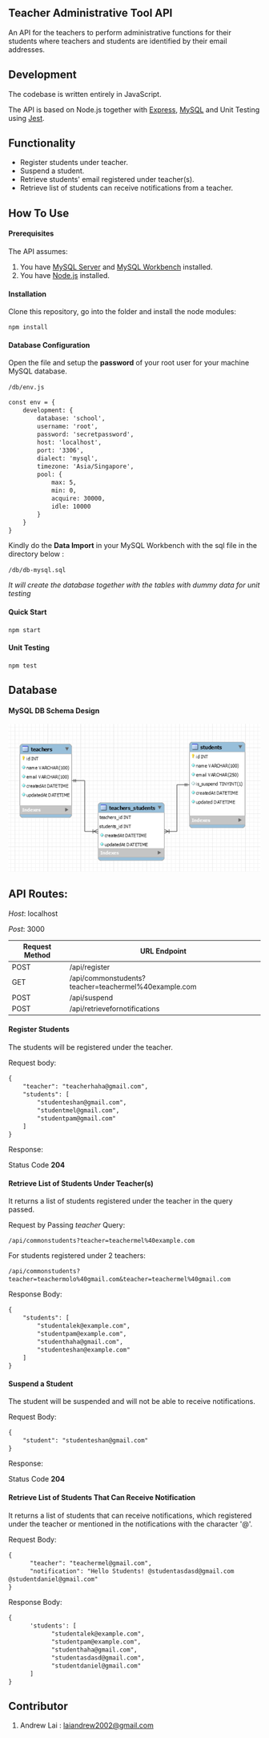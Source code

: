 ## Teacher Administrative Tool API

An API for the teachers to perform administrative functions for their students where teachers and students are identified by their email addresses.

## Development

The codebase is written entirely in JavaScript.

The API is based on Node.js together with [Express](https://expressjs.com/), [MySQL](https://www.mysql.com/) and Unit Testing using [Jest](https://jestjs.io/).

## Functionality

- Register students under teacher.
- Suspend a student.
- Retrieve students' email registered under teacher(s).
- Retrieve list of students can receive notifications from a teacher.

## How To Use

#### Prerequisites

The API assumes:

1. You have [MySQL Server](https://dev.mysql.com/downloads/) and [MySQL Workbench](https://dev.mysql.com/downloads/workbench/) installed.
2. You have [Node.js](https://nodejs.org/en/download/) installed.

#### Installation

Clone this repository, go into the folder and install the node modules:

```
npm install
```

#### Database Configuration 

Open the file and setup the **password** of your root user for your machine MySQL database.

`/db/env.js`



```
const env = {
    development: {
        database: 'school',
        username: 'root',
        password: 'secretpassword',
        host: 'localhost',
        port: '3306',
        dialect: 'mysql',
        timezone: 'Asia/Singapore',
        pool: {
            max: 5,
            min: 0,
            acquire: 30000,
            idle: 10000
        }
    }
}
```

Kindly do the **Data Import** in your MySQL Workbench with the sql file in the directory below :

`/db/db-mysql.sql`

*It will create the database together with the tables with dummy data for unit testing*

#### Quick Start

```
npm start
```

#### Unit Testing

```
npm test
```


## Database

#### MySQL DB Schema Design

![](https://github.com/laiandrew2002/teacher-admin-tool/blob/master/admin-tool-schema.PNG)

## API Routes:

*Host*: localhost

*Post*: 3000

| Request Method | URL Endpoint                                         |
| -------------- | ---------------------------------------------------- |
| POST           | /api/register                                        |
| GET            | /api/commonstudents?teacher=teachermel%40example.com |
| POST           | /api/suspend                                         |
| POST           | /api/retrievefornotifications                        |

#### Register Students

The students will be registered under the teacher.

Request body:

```
{
    "teacher": "teacherhaha@gmail.com",
    "students": [
        "studenteshan@gmail.com",
        "studentmel@gmail.com",
        "studentpam@gmail.com"
    ]
}
```

Response:

Status Code **204**

#### Retrieve List of Students Under Teacher(s)

It returns a list of students registered under the teacher in the query passed.

Request by Passing *teacher* Query:

```
/api/commonstudents?teacher=teachermel%40example.com
```

For students registered under 2 teachers:

```
/api/commonstudents?teacher=teachermolo%40gmail.com&teacher=teachermel%40gmail.com
```

Response Body:

```
{
    "students": [
        "studentalek@example.com",
        "studentpam@example.com",
        "studenthaha@gmail.com",
        "studenteshan@example.com"
    ]
}
```

#### Suspend a Student

The student will be suspended and will not be able to receive notifications.

Request Body:

```
{
	"student": "studenteshan@gmail.com"
}
```

Response:

Status Code **204**

#### Retrieve List of Students That Can Receive Notification 

It returns a list of students that can receive notifications, which registered under the teacher or mentioned in the notifications with the character '@'.

Request Body:

```
{
      "teacher": "teachermel@gmail.com",
      "notification": "Hello Students! @studentasdasd@gmail.com @studentdaniel@gmail.com"
}
```

Response Body:

```
{
      'students': [
            "studentalek@example.com",
            "studentpam@example.com",
            "studenthaha@gmail.com",
            "studentasdasd@gmail.com",
            "studentdaniel@gmail.com"
      ]
}
```





## Contributor

1. Andrew Lai : laiandrew2002@gmail.com